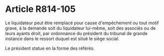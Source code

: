 # Article R814-105

Le liquidateur peut être remplacé pour cause d'empêchement ou tout motif grave, à la demande soit du liquidateur lui-même, soit des associés ou de leurs ayants droit, par ordonnance du président du tribunal de grande instance dans le ressort duquel est situé le siège social.

Le président statue en la forme des référés.

